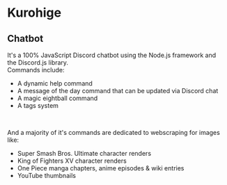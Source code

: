# Kurohige
## Chatbot
It's a 100% JavaScript Discord chatbot using the Node.js framework and the Discord.js library.
<br>
Commands include:
- A dynamic help command
- A message of the day command that can be updated via Discord chat
- A magic eightball command
- A tags system
<br>

And a majority of it's commands are dedicated to webscraping for images like:
- Super Smash Bros. Ultimate character renders
- King of Fighters XV character renders
- One Piece manga chapters, anime episodes & wiki entries
- YouTube thumbnails
